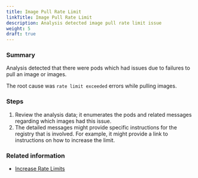 ```yaml
---
title: Image Pull Rate Limit
linkTitle: Image Pull Rate Limit
description: Analysis detected image pull rate limit issue
weight: 5
draft: true
---
```


### Summary
Analysis detected that there were pods which had issues due to failures to pull an image or images.

The root cause was `rate limit exceeded` errors while pulling images.

### Steps
1. Review the analysis data; it enumerates the pods and related messages regarding which images had this issue.
2. The detailed messages might provide specific instructions for the registry that is involved. For example, it might provide a link to instructions on how to increase the limit.

### Related information
* [Increase Rate Limits](https://www.docker.com/increase-rate-limit)
